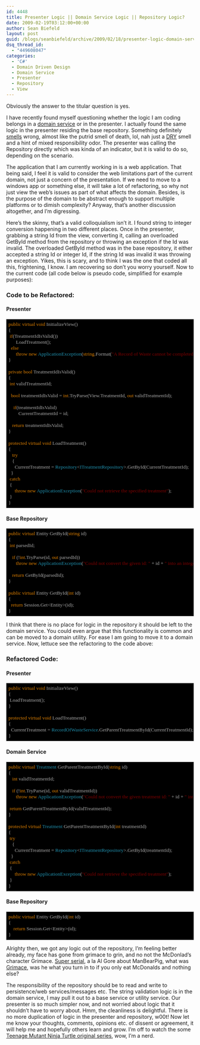 ```yaml
---
id: 4448
title: Presenter Logic || Domain Service Logic || Repository Logic?
date: 2009-02-19T03:12:00+00:00
author: Sean Biefeld
layout: post
guid: /blogs/seanbiefeld/archive/2009/02/18/presenter-logic-domain-service-logic-repository-logic.aspx
dsq_thread_id:
  - "449608047"
categories:
  - 'C#'
  - Domain Driven Design
  - Domain Service
  - Presenter
  - Repository
  - View
---
```

Obviously the answer to the titular question is yes.

I have recently found myself questioning whether the logic I am coding belongs in a <a href="http://devlicio.us/blogs/casey/archive/2009/02/17/ddd-services.aspx" target="_blank">domain service</a> or in the presenter. I actually found the same logic in the presenter residing the base repository. Something definitely <a href="http://en.wikipedia.org/wiki/Code_smell" target="_blank">smells</a> wrong, almost like the putrid smell of death, lol, nah just a <a href="http://en.wikipedia.org/wiki/Don%27t_repeat_yourself" target="_blank">DRY</a> smell and a hint of mixed responsibility odor. The presenter was calling the Repository directly which was kinda of an indicator, but it is valid to do so, depending on the scenario.

The application that I am currently working in is a web application. That being said, I feel it is valid to consider the web limitations part of the current domain, not just a concern of the presentation. If we need to move to a windows app or something else, it will take a lot of refactoring, so why not just view the web&#8217;s issues as part of what affects the domain. Besides, is the purpose of the domain to be abstract enough to support multiple platforms or to dimish complexity? Anyway, that&#8217;s another discussion altogether, and I&#8217;m digressing.

Here&#8217;s the skinny, that&#8217;s a valid colloquialism isn&#8217;t it. I found string to integer conversion happening in two different places. Once in the presenter, grabbing a string Id from the view, converting it, calling an overloaded GetById method from the repository or throwing an exception if the Id was invalid. The overloaded GetById method was in the base repository, it either accepted a string Id or integer Id, if the string Id was invalid it was throwing an exception. Yikes, this is scary, and to think I was the one that coded all this, frightening, I know. I am recovering so don&#8217;t you worry yourself. Now to the current code (all code below is pseudo code, simplified for example purposes):

### Code to be Refactored:

#### Presenter

<pre style="background-color: #000;font-family: Lucida Console;padding: 5px;border:solid 1px #333;overflow: auto;color: #aaa;font-size: 10pt"><span style="color: #df8000">public virtual void</span> InitializeView()<br />{<br />	<span style="color: #df8000">if</span>(TreatmentIdIsValid())<br />		LoadTreatment();<br />	<span style="color: #df8000">else</span><br />		<span style="color: #df8000">throw new</span> <span style="color: #2091af">ApplicationException</span>(<span style="color: #df8000">string</span>.Format(<span style="color: #800000">"A Record of Waste cannot be completed because of the invalid treatment id: {0}"</span>, View.TreatmentId));<br />}<br /><br /><span style="color: #df8000">private bool</span> TreatmentIdIsValid()<br />{<br />	<span style="color: #df8000">int</span> validTreatmentId; <br /><br />	<span style="color: #df8000">bool</span> treatmentIdIsValid = <span style="color: #df8000">int</span>.TryParse(View.TreatmentId, <span style="color: #df8000">out</span> validTreatmentId); <br /><br />	<span style="color: #df8000">if</span>(treatmentIdIsValid)<br />		CurrentTreatmentId = id; <br /><br />	<span style="color: #df8000">return</span> treatmentIdIsValid;<br />} <br /><br /><span style="color: #df8000">protected virtual void</span> LoadTreatment()<br />{<br />	<span style="color: #df8000">try</span><br />	{<br />		CurrentTreatment = <span style="color: #2091af">Repository</span>&lt;<span style="color: #2091af">ITreatmentRepository</span>&gt;.GetById(CurrentTreatmentId);		<br />	}<br />	<span style="color: #df8000">catch</span><br />	{<br />		<span style="color: #df8000">throw new</span> <span style="color: #2091af">ApplicationException</span>(<span style="color: #800000">"Could not retrieve the specified treatment"</span>);<br />	}<br />}<br /></pre>

#### Base Repository

<pre style="background-color: #000;font-family: Lucida Console;padding: 5px;border:solid 1px #333;overflow: auto;color: #aaa;font-size: 10pt"><span style="color: #df8000">public virtual</span> Entity GetById(<span style="color: #df8000">string</span> id)<br />{<br />	<span style="color: #df8000">int</span> parsedId;<br /><br />	<span style="color: #df8000">if</span> (!<span style="color: #df8000">int</span>.TryParse(id, <span style="color: #df8000">out</span> parsedId))<br />		<span style="color: #df8000">throw new</span> <span style="color: #2091af">ApplicationException</span>(<span style="color: #800000">"Could not convert the given id: "</span> + id + <span style="color: #800000">" into an integer"</span>);<br /><br />	<span style="color: #df8000">return</span> GetById(parsedId);<br />}<br /><br /><span style="color: #df8000">public virtual</span> Entity GetById(<span style="color: #df8000">int</span> id)<br />{<br />	<span style="color: #df8000">return</span> Session.Get&lt;Entity&gt;(id);<br />}<br /></pre>

I think that there is no place for logic in the repository it should be left to the domain service. You could even argue that this functionality is common and can be moved to a domain utility. For ease I am going to move it to a domain service. Now, lettuce see the refactoring to the code above:

### Refactored Code:

#### Presenter

<pre style="background-color: #000;font-family: Lucida Console;padding: 5px;border:solid 1px #333;overflow: auto;color: #aaa;font-size: 10pt"><span style="color: #df8000">public virtual void</span> InitializeView()<br />{<br />	LoadTreatment();<br />}<br /><br /><span style="color: #df8000">protected virtual void</span> LoadTreatment()<br />{	<br />	CurrentTreatment = <span style="color: #2091af">RecordOfWasteService</span>.GetParentTreatmentById(CurrentTreatmentId);	<br />}<br /></pre>

#### Domain Service

<pre style="background-color: #000;font-family: Lucida Console;padding: 5px;border:solid 1px #333;overflow: auto;color: #aaa;font-size: 10pt"><span style="color: #df8000">public virtual</span> <span style="color: #2091af">Treatment</span> GetParentTreatmentById(<span style="color: #df8000">string</span> id)<br />{<br />	<span style="color: #df8000">int</span> validTreatmentId;<br /><br />	<span style="color: #df8000">if</span> (!<span style="color: #df8000">int</span>.TryParse(id, <span style="color: #df8000">out</span> validTreatmentId))<br />		<span style="color: #df8000">throw new</span> <span style="color: #2091af">ApplicationException</span>(<span style="color: #800000">"Could not convert the given treatment id: "</span> + id + <span style="color: #800000">" into an integer"</span>);<br /><br />	<span style="color: #df8000">return</span> GetParentTreatmentById(validTreatmentId);<br />}<br /><br /><span style="color: #df8000">protected virtual </span><span style="color: #2091af">Treatment</span> GetParentTreatmentById(<span style="color: #df8000">int</span> treatmentId)<br />{<br />	<span style="color: #df8000">try</span><br />	{<br />		CurrentTreatment = <span style="color: #2091af">Repository</span>&lt;<span style="color: #2091af">ITreatmentRepository</span>&gt;.GetById(treatmentId);		<br />	}<br />	<span style="color: #df8000">catch</span><br />	{<br />		<span style="color: #df8000">throw new</span> <span style="color: #2091af">ApplicationException</span>(<span style="color: #800000">"Could not retrieve the specified treatment"</span>);<br />	}<br />}<br /></pre>

#### Base Repository

<pre style="background-color: #000;font-family: Lucida Console;padding: 5px;border:solid 1px #333;overflow: auto;color: #aaa;font-size: 10pt"><span style="color: #df8000">public virtual</span> Entity GetById(<span style="color: #df8000">int</span> id)<br />{<br />	<span style="color: #df8000">return</span> Session.Get&lt;Entity&gt;(id);<br />}<br /></pre>

Alrighty then, we got any logic out of the repository, I&#8217;m feeling better already, my face has gone from grimace to grin, and no not the McDonlad&#8217;s character Grimace. <a href="http://www.youtube.com/watch?v=xf69EEL3WBk" target="_blank">Super serial</a>, a la Al Gore about ManBearPig, what was <a href="http://sbiefeld.com/Stuff/grimace.jpg" target="_blank">Grimace</a>, was he what you turn in to if you only eat McDonalds and nothing else?

The responsibility of the repository should be to read and write to persistence/web services/messages etc. The string validation logic is in the domain service, I may pull it out to a base service or utility service. Our presenter is so much simpler now, and not worried about logic that it shouldn&#8217;t have to worry about. Hmm, the cleanliness is delightful. There is no more duplication of logic in the presenter and repository, w00t! Now let me know your thoughts, comments, opinions etc. of dissent or agreement, it will help me and hopefully others learn and grow. I&#8217;m off to watch the some <a href="http://en.wikipedia.org/wiki/Teenage_Mutant_Ninja_Turtles_(1987_TV_series)" target="_blank">Teenage Mutant Ninja Turtle original series</a>, wow, I&#8217;m a nerd.